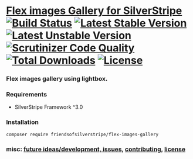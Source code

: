 # [Flex images Gallery for SilverStripe](https://github.com/FriendsOfSilverStripe/flex-images-gallery) <br /> [![Build Status](https://api.travis-ci.org/FriendsOfSilverStripe/flex-images-gallery.svg?branch=master)](https://travis-ci.org/FriendsOfSilverStripe/flex-images-gallery) [![Latest Stable Version](https://poser.pugx.org/FriendsOfSilverStripe/flex-images-gallery/version.svg)](https://github.com/FriendsOfSilverStripe/flex-images-gallery/releases) [![Latest Unstable Version](https://poser.pugx.org/FriendsOfSilverStripe/flex-images-gallery/v/unstable.svg)](https://packagist.org/packages/FriendsOfSilverStripe/flex-images-gallery) [![Scrutinizer Code Quality](https://img.shields.io/scrutinizer/g/FriendsOfSilverStripe/flex-images-gallery.svg)](https://scrutinizer-ci.com/g/FriendsOfSilverStripe/flex-images-gallery?branch=master) [![Total Downloads](https://poser.pugx.org/FriendsOfSilverStripe/flex-images-gallery/downloads.svg)](https://packagist.org/packages/FriendsOfSilverStripe/flex-images-gallery) [![License](https://poser.pugx.org/FriendsOfSilverStripe/flex-images-gallery/license.svg)](https://github.com/FriendsOfSilverStripe/flex-images-gallery/blob/master/LICENSE)

### Flex images gallery using lightbox. 

### Requirements

 * SilverStripe Framework ^3.0

### Installation

```
composer require friendsofsilverstripe/flex-images-gallery
```

### misc: [future ideas/development, issues](https://github.com/FriendsOfSilverStripe/release-notifications/issues), [contributing](https://github.com/FriendsOfSilverStripe/release-notifications/blob/master/CONTRIBUTING.md), [license](https://github.com/FriendsOfSilverStripe/release-notifications/blob/master/license.md)
